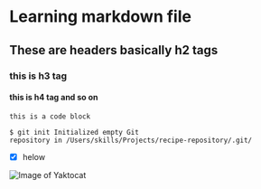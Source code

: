 # Learning markdown file 
## These are headers basically h2 tags 
### this is h3 tag
#### this is h4 tag and so on 

``` this is a code block ```
<br>
```
$ git init Initialized empty Git
repository in /Users/skills/Projects/recipe-repository/.git/
```

- [x] helow

![Image of Yaktocat](https://octodex.github.com/images/yaktocat.png)



